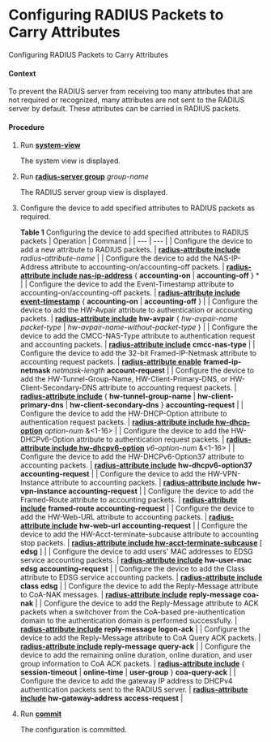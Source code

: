 Configuring RADIUS Packets to Carry Attributes
==============================================

Configuring RADIUS Packets to Carry Attributes

#### Context

To prevent the RADIUS server from receiving too many attributes that are not required or recognized, many attributes are not sent to the RADIUS server by default. These attributes can be carried in RADIUS packets.


#### Procedure

1. Run [**system-view**](cmdqueryname=system-view)
   
   
   
   The system view is displayed.
2. Run [**radius-server group**](cmdqueryname=radius-server+group) *group-name*
   
   
   
   The RADIUS server group view is displayed.
3. Configure the device to add specified attributes to RADIUS packets as required.
   
   
   
   **Table 1** Configuring the device to add specified attributes to RADIUS packets
   | Operation | Command |
   | --- | --- |
   | Configure the device to add a new attribute to RADIUS packets. | [**radius-attribute include**](cmdqueryname=radius-attribute+include) *radius-attribute-name* |
   | Configure the device to add the NAS-IP-Address attribute to accounting-on/accounting-off packets. | [**radius-attribute include nas-ip-address**](cmdqueryname=radius-attribute+include+nas-ip-address) { **accounting-on** | **accounting-off** } \* |
   | Configure the device to add the Event-Timestamp attribute to accounting-on/accounting-off packets. | [**radius-attribute include event-timestamp**](cmdqueryname=radius-attribute+include+event-timestamp) { **accounting-on** | **accounting-off** } |
   | Configure the device to add the HW-Avpair attribute to authentication or accounting packets. | [**radius-attribute include**](cmdqueryname=radius-attribute+include) **hw-avpair** { *hw-avpair-name* *packet-type* | *hw-avpair-name-without-packet-type* } |
   | Configure the device to add the CMCC-NAS-Type attribute to authentication request and accounting packets. | [**radius-attribute include**](cmdqueryname=radius-attribute+include) **cmcc-nas-type** |
   | Configure the device to add the 32-bit Framed-IP-Netmask attribute to accounting request packets. | [**radius-attribute enable**](cmdqueryname=radius-attribute+enable) **framed-ip-netmask** *netmask-length* **account-request** |
   | Configure the device to add the HW-Tunnel-Group-Name, HW-Client-Primary-DNS, or HW-Client-Secondary-DNS attribute to accounting request packets. | [**radius-attribute include**](cmdqueryname=radius-attribute+include) { **hw-tunnel-group-name** | **hw-client-primary-dns** | **hw-client-secondary-dns** } **accounting-request** |
   | Configure the device to add the HW-DHCP-Option attribute to authentication request packets. | [**radius-attribute include hw-dhcp-option**](cmdqueryname=radius-attribute+include+hw-dhcp-option) *option-num* &<1-16> |
   | Configure the device to add the HW-DHCPv6-Option attribute to authentication request packets. | [**radius-attribute include hw-dhcpv6-option**](cmdqueryname=radius-attribute+include+hw-dhcpv6-option) *v6-option-num* &<1-16> |
   | Configure the device to add the HW-DHCPv6-Option37 attribute to accounting packets. | [**radius-attribute include**](cmdqueryname=radius-attribute+include) **hw-dhcpv6-option37 accounting-request** |
   | Configure the device to add the HW-VPN-Instance attribute to accounting packets. | [**radius-attribute include**](cmdqueryname=radius-attribute+include) **hw-vpn-instance accounting-request** |
   | Configure the device to add the Framed-Route attribute to accounting packets. | [**radius-attribute include**](cmdqueryname=radius-attribute+include) **framed-route accounting-request** |
   | Configure the device to add the HW-Web-URL attribute to accounting packets. | [**radius-attribute include**](cmdqueryname=radius-attribute+include) **hw-web-url accounting-request** |
   | Configure the device to add the HW-Acct-terminate-subcause attribute to accounting stop packets. | [**radius-attribute include hw-acct-terminate-subcause**](cmdqueryname=radius-attribute+include+hw-acct-terminate-subcause) [ **edsg** ] |
   | Configure the device to add users' MAC addresses to EDSG service accounting packets. | [**radius-attribute include**](cmdqueryname=radius-attribute+include) **hw-user-mac edsg accounting-request** |
   | Configure the device to add the Class attribute to EDSG service accounting packets. | [**radius-attribute include**](cmdqueryname=radius-attribute+include) **class** **edsg** |
   | Configure the device to add the Reply-Message attribute to CoA-NAK messages. | [**radius-attribute include**](cmdqueryname=radius-attribute+include) **reply-message coa-nak** |
   | Configure the device to add the Reply-Message attribute to ACK packets when a switchover from the CoA-based pre-authentication domain to the authentication domain is performed successfully. | [**radius-attribute include**](cmdqueryname=radius-attribute+include) **reply-message** **logon-ack** |
   | Configure the device to add the Reply-Message attribute to CoA Query ACK packets. | [**radius-attribute include**](cmdqueryname=radius-attribute+include) **reply-message** **query-ack** |
   | Configure the device to add the remaining online duration, online duration, and user group information to CoA ACK packets. | [**radius-attribute include**](cmdqueryname=radius-attribute+include) { **session-timeout** | **online-time** | **user-group** } **coa-query-ack** |
   | Configure the device to add the gateway IP address to DHCPv4 authentication packets sent to the RADIUS server. | [**radius-attribute include**](cmdqueryname=radius-attribute+include) **hw-gateway-address** **access-request** |
4. Run [**commit**](cmdqueryname=commit)
   
   
   
   The configuration is committed.